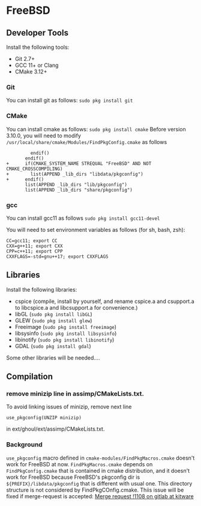 # FreeBSD

## Developer Tools
Install the following tools:
 - Git 2.7+
 - GCC 11+ or Clang
 - CMake 3.12+

### Git
You can install git as follows:
`sudo pkg install git`

### CMake
You can install cmake as follows:
`sudo pkg install cmake`
Before version 3.10.0, you will need to modify `/usr/local/share/cmake/Modules/FindPkgConfig.cmake` as follows
```
         endif()
       endif()
+      if(CMAKE_SYSTEM_NAME STREQUAL "FreeBSD" AND NOT CMAKE_CROSSCOMPILING)
+        list(APPEND _lib_dirs "libdata/pkgconfig")
+      endif()
       list(APPEND _lib_dirs "lib/pkgconfig")
       list(APPEND _lib_dirs "share/pkgconfig")
```

### gcc
You can install gcc11 as follows
`sudo pkg install gcc11-devel`

You will need to set environment variables as follows (for sh, bash, zsh):
```
CC=gcc11; export CC
CXX=g++11; export CXX
CPP=c++11; export CPP
CXXFLAGS=-std=gnu++17; export CXXFLAGS
```

## Libraries
Install the following libraries:
 - cspice (compile, install by yourself, and rename cspice.a and csupport.a to libcspice.a and libcsupport.a for convenience.)
 - libGL (`sudo pkg install libGL`)
 - GLEW (`sudo pkg install glew`)
 - Freeimage (`sudo pkg install freeimage`)
 - libsysinfo (`sudo pkg install libsysinfo`)
 - libinotify (`sudo pkg install libinotify`)
 - GDAL (`sudo pkg install gdal`)

Some other libraries will be needed....

## Compilation
### remove minizip line in assimp/CMakeLists.txt.
To avoid linking issues of minizip, remove next line

    use_pkgconfig(UNZIP minizip)

in ext/ghoul/ext/assimp/CMakeLists.txt.

### Background
`use_pkgconfig` macro defined in `cmake-modules/FindPkgMacros.cmake` doesn't work for FreeBSD at now.  `FindPkgMacros.cmake` depends on `FindPkgConfig.cmake` that is contained in cmake distribution, and it doesn't work for FreeBSD because FreeBSD's pkgconfig dir is `${PREFIX}/libdata/pkgconfig` that is different with usual one.  This directory structure is not considered by FindPkgCOnfig.cmake. Thiis issue will be fixed if merge-request is accepted: [Merge request !1108 on gitlab at kitware](https://gitlab.kitware.com/cmake/cmake/merge_requests/1108)
